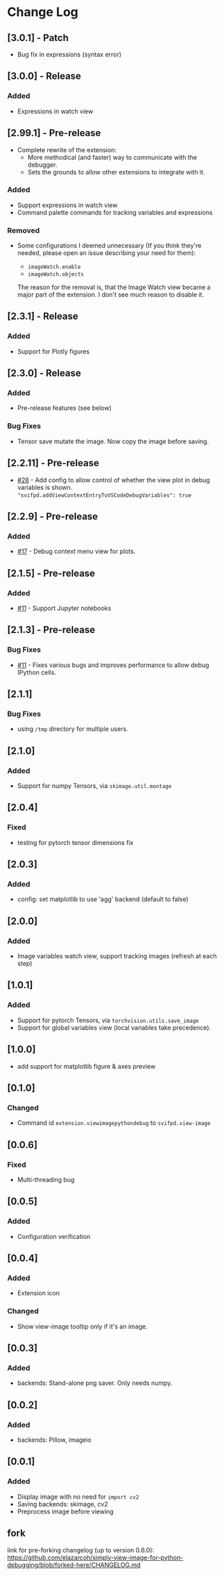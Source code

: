# Change Log

## [3.0.1] - Patch

- Bug fix in expressions (syntax error)

## [3.0.0] - Release

### Added 
- Expressions in watch view

## [2.99.1] - Pre-release
- Complete rewrite of the extension:
  - More methodical (and faster) way to communicate with the debugger.
  - Sets the grounds to allow other extensions to integrate with it.

### Added
- Support expressions in watch view
- Command palette commands for tracking variables and expressions

### Removed
- Some configurations I deemed unnecessary (If you think they're needed, please open an issue describing your need for them):
  - `imageWatch.enable`
  - `imageWatch.objects`

  The reason for the removal is, that the Image Watch view became a major part of the extension.
  I don't see much reason to disable it.

## [2.3.1] - Release

### Added
- Support for Plotly figures

## [2.3.0] - Release

### Added
- Pre-release features (see below)

### Bug Fixes
- Tensor save mutate the image. Now copy the image before saving.

## [2.2.11] - Pre-release

- [#28](#28) - Add config to allow control of whether the view plot in debug variables is shown.
               `"svifpd.addViewContextEntryToVSCodeDebugVariables": true`

## [2.2.9] - Pre-release

### Added
- [#17](#17) - Debug context menu view for plots.

## [2.1.5] - Pre-release

### Added
- [#11](#11) - Support Jupyter notebooks

## [2.1.3] - Pre-release

### Bug Fixes
- [#11](#11) - Fixes various bugs and improves performance to allow debug IPython cells.

## [2.1.1]

### Bug Fixes
- using `/tmp` directory for multiple users.

## [2.1.0]

### Added
- Support for numpy Tensors, via `skimage.util.montage`

## [2.0.4]

### Fixed

- testing for pytorch tensor dimensions fix


## [2.0.3]

### Added

- config: set matplotlib to use 'agg' backend (default to false)


## [2.0.0]

### Added

- Image variables watch view, support tracking images (refresh at each step)


## [1.0.1]

### Added
- Support for pytorch Tensors, via `torchvision.utils.save_image`
- Support for global variables view (local variables take precedence).


## [1.0.0]

- add support for matplotlib figure & axes preview

## [0.1.0]

### Changed

- Command id `extension.viewimagepythondebug` to `svifpd.view-image`

## [0.0.6]

### Fixed 

- Multi-threading bug

## [0.0.5]

### Added

- Configuration verification

## [0.0.4]

### Added

- Extension icon

### Changed

- Show view-image tooltip only if it's an image.

## [0.0.3]

### Added

- backends: Stand-alone png saver. Only needs numpy.

## [0.0.2]

### Added

- backends: Pillow, imageio

## [0.0.1]

### Added

- Display image with no need for `import cv2`
- Saving backends: skimage, cv2
- Preprocess image before viewing

## fork 

link for pre-forking changelog (up to version 0.6.0):
https://github.com/elazarcoh/simply-view-image-for-python-debugging/blob/forked-here/CHANGELOG.md
